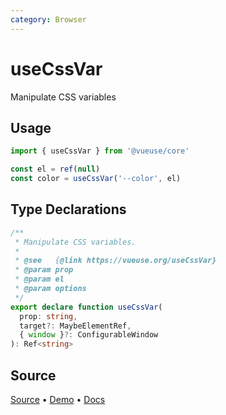 ```yaml
---
category: Browser
---
```


# useCssVar

Manipulate CSS variables

## Usage

```js
import { useCssVar } from '@vueuse/core'

const el = ref(null)
const color = useCssVar('--color', el)
```


<!--FOOTER_STARTS-->
## Type Declarations

```typescript
/**
 * Manipulate CSS variables.
 *
 * @see   {@link https://vueuse.org/useCssVar}
 * @param prop
 * @param el
 * @param options
 */
export declare function useCssVar(
  prop: string,
  target?: MaybeElementRef,
  { window }?: ConfigurableWindow
): Ref<string>
```

## Source

[Source](https://github.com/vueuse/vueuse/blob/main/packages/core/useCssVar/index.ts) • [Demo](https://github.com/vueuse/vueuse/blob/main/packages/core/useCssVar/demo.vue) • [Docs](https://github.com/vueuse/vueuse/blob/main/packages/core/useCssVar/index.md)


<!--FOOTER_ENDS-->
